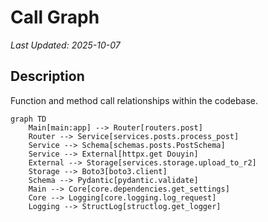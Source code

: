 # Call Graph

_Last Updated: 2025-10-07_

## Description

Function and method call relationships within the codebase.

<!--@auto:diagram:call:start-->

```mermaid
graph TD
    Main[main:app] --> Router[routers.post]
    Router --> Service[services.posts.process_post]
    Service --> Schema[schemas.posts.PostSchema]
    Service --> External[httpx.get Douyin]
    External --> Storage[services.storage.upload_to_r2]
    Storage --> Boto3[boto3.client]
    Schema --> Pydantic[pydantic.validate]
    Main --> Core[core.dependencies.get_settings]
    Core --> Logging[core.logging.log_request]
    Logging --> StructLog[structlog.get_logger]
```

<!--@auto:diagram:call:end-->

